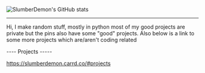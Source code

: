 ![SlumberDemon's GitHub stats](https://github-readme-stats.vercel.app/api?username=slumberdemon&hide=issues,prs&show_icons=true&theme=radical)

-------------------

Hi, I make random stuff, mostly in python most of my good projects 
are private but the pins also have some "good" projects. Also below is a link
to some more projects which are/aren't coding related

---- Projects -----

https://slumberdemon.carrd.co/#projects





